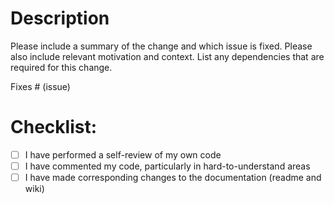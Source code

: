 # Description

Please include a summary of the change and which issue is fixed. Please also include relevant motivation and context. List any dependencies that are required for this change.

Fixes # (issue)

# Checklist:

-   [ ] I have performed a self-review of my own code
-   [ ] I have commented my code, particularly in hard-to-understand areas
-   [ ] I have made corresponding changes to the documentation (readme and wiki)
